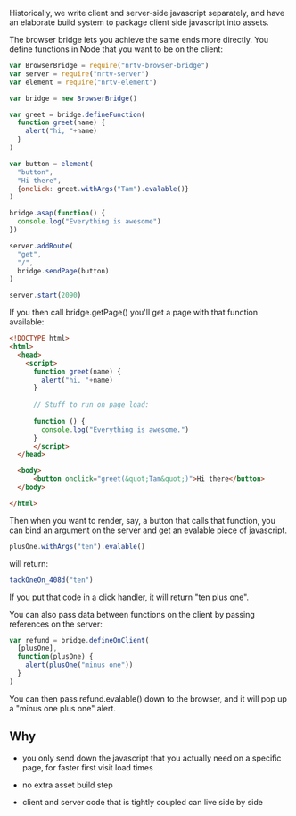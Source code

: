 Historically, we write client and server-side javascript separately, and have an elaborate build system to package client side javascript into assets.

The browser bridge lets you achieve the same ends more directly. You define functions in Node that you want to be on the client:

```javascript
var BrowserBridge = require("nrtv-browser-bridge")
var server = require("nrtv-server")
var element = require("nrtv-element")

var bridge = new BrowserBridge()

var greet = bridge.defineFunction(
  function greet(name) {
    alert("hi, "+name)
  }
)

var button = element(
  "button",
  "Hi there", 
  {onclick: greet.withArgs("Tam").evalable()}
)

bridge.asap(function() {
  console.log("Everything is awesome")
})

server.addRoute(
  "get",
  "/",
  bridge.sendPage(button)
)

server.start(2090)
```

If you then call bridge.getPage() you'll get a page with that function available:

```html
<!DOCTYPE html>
<html>    
  <head>
    <script>
      function greet(name) {
        alert("hi, "+name)
      }
            
      // Stuff to run on page load:
      
      function () {
        console.log("Everything is awesome.")
      }
      </script>
  </head>

  <body>
      <button onclick="greet(&quot;Tam&quot;)">Hi there</button>
  </body>

</html>
```

Then when you want to render, say, a button that calls that function, you can bind an argument on the server and get an evalable piece of javascript.

```javascript
plusOne.withArgs("ten").evalable()
```

will return:

```javascript
tackOneOn_408d("ten")
```

If you put that code in a click handler, it will return "ten plus one".

You can also pass data between functions on the client by passing references on the server:

```javascript
var refund = bridge.defineOnClient(
  [plusOne],
  function(plusOne) {
    alert(plusOne("minus one"))
  }
)
```

You can then pass refund.evalable() down to the browser, and it will pop up a "minus one plus one" alert.

## Why

* you only send down the javascript that you actually need on a specific page, for faster first visit load times

* no extra asset build step

* client and server code that is tightly coupled can live side by side
